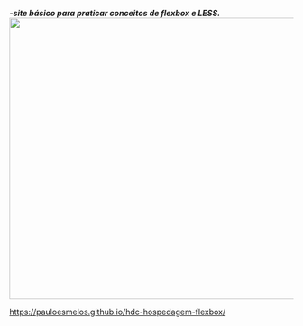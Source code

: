 <em><b>-site básico para praticar conceitos de flexbox e LESS. </em></b>
<img src="https://user-images.githubusercontent.com/74941958/187584611-2242d7c0-2da2-46b7-a70b-b72ad56466c5.png" height="500px" width="800px">



https://pauloesmelos.github.io/hdc-hospedagem-flexbox/
